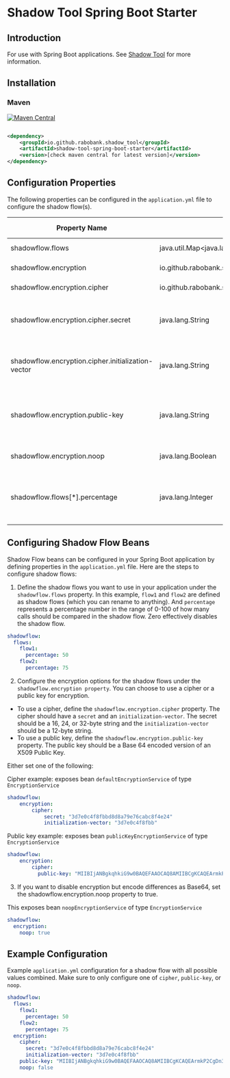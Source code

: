 # Shadow Tool Spring Boot Starter

## Introduction

For use with Spring Boot applications. See [Shadow Tool](https://github.com/rabobank/shadow-tool) for more information.

## Installation

### Maven

[![Maven Central](https://maven-badges.herokuapp.com/maven-central/io.github.rabobank.shadow_tool/shadow-tool-spring-boot-starter/badge.svg)](https://maven-badges.herokuapp.com/maven-central/io.github.rabobank.shadow_tool/shadow-tool-spring-boot-starter)

```xml

<dependency>
    <groupId>io.github.rabobank.shadow_tool</groupId>
    <artifactId>shadow-tool-spring-boot-starter</artifactId>
    <version>[check maven central for latest version]</version>
</dependency>
```

## Configuration Properties

The following properties can be configured in the `application.yml` file to configure the shadow flow(s).

| Property Name                                      | Type                                                                                                                  | Default Value | Description                                                                                                                                     |
|----------------------------------------------------|-----------------------------------------------------------------------------------------------------------------------|---------------|-------------------------------------------------------------------------------------------------------------------------------------------------|
| shadowflow.flows                                   | java.util.Map<java.lang.String,io.github.rabobank.shadowflow.autoconfiguration.ShadowFlowProperties$ShadowFlowConfig> | {}            | Map of shadow flows configurations.                                                                                                             |
| shadowflow.encryption                              | io.github.rabobank.shadowflow.autoconfiguration.ShadowFlowProperties$EncryptionProperties                             | n/a           | Encryption options for the shadow flows.                                                                                                        |
| shadowflow.encryption.cipher                       | io.github.rabobank.shadowflow.autoconfiguration.ShadowFlowProperties$EncryptionProperties$CipherProperties            | n/a           | Cipher properties for encryption.                                                                                                               |
| shadowflow.encryption.cipher.secret                | java.lang.String                                                                                                      | ""            | The secret for encryption. Should be a 16, 24, or 32-byte string. Could be generated as follows: openssl rand -hex 32                           |
| shadowflow.encryption.cipher.initialization-vector | java.lang.String                                                                                                      | ""            | The initialization vector for encryption. Should be a 12-byte string. Could be generated as follows: openssl rand -hex 12                       |
| shadowflow.encryption.public-key                   | java.lang.String                                                                                                      | ""            | Base 64 encoded version of an X509 Public Key. Used in a Cipher with algorithm "RSA/ECB/OAEPWITHSHA-256ANDMGF1PADDING".                         |
| shadowflow.encryption.noop                         | java.lang.Boolean                                                                                                     | false         | Disables encryption but encodes differences as Base64.                                                                                          |
| shadowflow.flows[*].percentage                     | java.lang.Integer                                                                                                     | 0             | Percentage of how many calls should be compared in the shadow flow. Should be in the range of 0-100. Zero effectively disables the shadow flow. |


## Configuring Shadow Flow Beans

Shadow Flow beans can be configured in your Spring Boot application by defining properties in the `application.yml`
file. Here are the steps to configure shadow flows:

1. Define the shadow flows you want to use in your application under the `shadowflow.flows` property. 
   In this example, `flow1` and `flow2` are defined as shadow flows (which you can rename to anything). 
   And `percentage` represents a percentage number in the range of 0-100 of how many calls should be compared in the shadow flow. 
   Zero effectively disables the shadow flow.

```yaml
shadowflow:
  flows:
    flow1:
      percentage: 50
    flow2:
      percentage: 75
```

2. Configure the encryption options for the shadow flows under the `shadowflow.encryption property`. You can choose to use
   a cipher or a public key for encryption.

* To use a cipher, define the `shadowflow.encryption.cipher` property. The cipher should have a `secret` and an
  `initialization-vector`. The secret should be a 16, 24, or 32-byte string and the `initialization-vector` should be a
  12-byte string.
* To use a public key, define the `shadowflow.encryption.public-key` property. The public key should be a Base 64 encoded
  version of an X509 Public Key.

Either set one of the following:

Cipher example: exposes bean `defaultEncryptionService` of type `EncryptionService` 
```yaml 
shadowflow:
    encryption:
        cipher:
            secret: "3d7e0c4f8fbbd8d8a79e76cabc8f4e24"
            initialization-vector: "3d7e0c4f8fbb"
```

Public key example: exposes bean `publicKeyEncryptionService` of type `EncryptionService`
```yaml 
shadowflow:
    encryption:
        cipher:
          public-key: "MIIBIjANBgkqhkiG9w0BAQEFAAOCAQ8AMIIBCgKCAQEArmkP2CgDn3OsuIj1GxM3"
```

3. If you want to disable encryption but encode differences as Base64, set the shadowflow.encryption.noop property to
   true.

This exposes bean `noopEncryptionService` of type `EncryptionService`
```yaml
shadowflow:
  encryption:
    noop: true
```

## Example Configuration

Example `application.yml` configuration for a shadow flow with all possible values combined. Make sure to only configure
one of `cipher`, `public-key`, or `noop`.

```yaml
shadowflow:
  flows:
    flow1:
      percentage: 50
    flow2:
      percentage: 75
  encryption:
    cipher:
      secret: "3d7e0c4f8fbbd8d8a79e76cabc8f4e24"
      initialization-vector: "3d7e0c4f8fbb"
    public-key: "MIIBIjANBgkqhkiG9w0BAQEFAAOCAQ8AMIIBCgKCAQEArmkP2CgDn3OsuIj1GxM3"
    noop: false
```